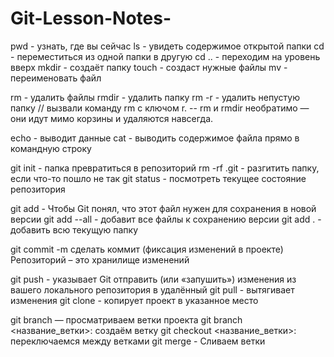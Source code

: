 # Git-Lesson-Notes-

pwd - узнать, где вы сейчас
ls - увидеть содержимое открытой папки
cd - переместиться из одной папки в другую
cd .. - переходим на уровень вверх
mkdir - создаёт папку
touch - создаст нужные файлы
mv - переименовать файл


rm - удалить файлы
rmdir - удалить папку
rm -r - удалить непустую папку  // вызвали команду rm с ключом r.
-- rm и rmdir необратимо — они идут мимо корзины и удаляются навсегда.

echo - выводит данные 
cat - выводить содержимое файла прямо в командную строку


git init - папка превратиться в репозиторий
rm -rf .git - разгитить папку, если что-то пошло не так
git status - посмотреть текущее состояние репозитория

git add - Чтобы Git понял, что этот файл нужен для сохранения в новой версии
git add --all - добавит все файлы к сохранению версии 
git add . - добавить всю текущую папку

git commit -m сделать коммит (фиксация изменений в проекте)
Репозиторий – это хранилище изменений


git push - указывает Git отправить (или «запушить») изменения из вашего локального репозитория в удалённый
git pull - вытягивает изменения
git clone - копирует проект в указанное место


git branch — просматриваем ветки проекта
git branch <название_ветки>: создаём ветку
git checkout <название_ветки>: переключаемся между ветками
git merge - Сливаем ветки
